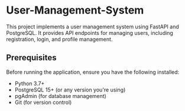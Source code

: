 # User-Management-System

This project implements a user management system using FastAPI and PostgreSQL. It provides API endpoints for managing users, including registration, login, and profile management.

## Prerequisites

Before running the application, ensure you have the following installed:

* Python 3.7+
* PostgreSQL 15+ (or any version you're using)
* pgAdmin (for database management)
* Git (for version control)

